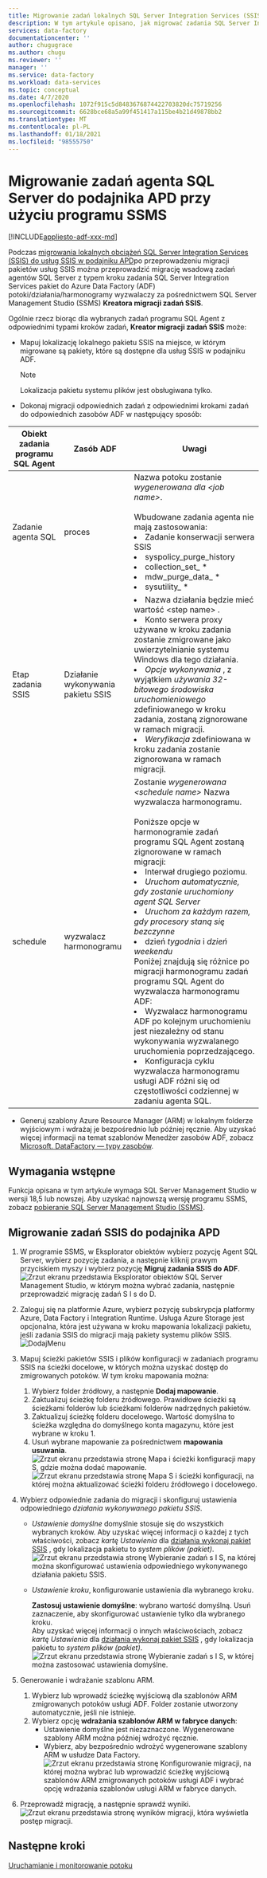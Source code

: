 ```yaml
---
title: Migrowanie zadań lokalnych SQL Server Integration Services (SSIS) do Azure Data Factory
description: W tym artykule opisano, jak migrować zadania SQL Server Integration Services (SSIS) do Azure Data Factory potoki/działania/wyzwalacze przy użyciu SQL Server Management Studio.
services: data-factory
documentationcenter: ''
author: chugugrace
ms.author: chugu
ms.reviewer: ''
manager: ''
ms.service: data-factory
ms.workload: data-services
ms.topic: conceptual
ms.date: 4/7/2020
ms.openlocfilehash: 1072f915c5d8483676874422703820dc75719256
ms.sourcegitcommit: 6628bce68a5a99f451417a115be4b21d49878bb2
ms.translationtype: MT
ms.contentlocale: pl-PL
ms.lasthandoff: 01/18/2021
ms.locfileid: "98555750"
---
```

# <a name="migrate-sql-server-agent-jobs-to-adf-with-ssms"></a>Migrowanie zadań agenta SQL Server do podajnika APD przy użyciu programu SSMS

[!INCLUDE[appliesto-adf-xxx-md](includes/appliesto-adf-xxx-md.md)]

Podczas [migrowania lokalnych obciążeń SQL Server Integration Services (SSIS) do usług SSIS w podajniku APD](scenario-ssis-migration-overview.md)po przeprowadzeniu migracji pakietów usług SSIS można przeprowadzić migrację wsadową zadań agentów SQL Server z typem kroku zadania SQL Server Integration Services pakiet do Azure Data Factory (ADF) potoki/działania/harmonogramy wyzwalaczy za pośrednictwem SQL Server Management Studio (SSMS) **Kreatora migracji zadań SSIS**.

Ogólnie rzecz biorąc dla wybranych zadań programu SQL Agent z odpowiednimi typami kroków zadań, **Kreator migracji zadań SSIS** może:

- Mapuj lokalizację lokalnego pakietu SSIS na miejsce, w którym migrowane są pakiety, które są dostępne dla usług SSIS w podajniku ADF.
    > [!NOTE]
    > Lokalizacja pakietu systemu plików jest obsługiwana tylko.
- Dokonaj migracji odpowiednich zadań z odpowiednimi krokami zadań do odpowiednich zasobów ADF w następujący sposób:

|Obiekt zadania programu SQL Agent  |Zasób ADF  |Uwagi|
|---------|---------|---------|
|Zadanie agenta SQL|proces     |Nazwa potoku zostanie *wygenerowana dla \<job name>*. <br> <br> Wbudowane zadania agenta nie mają zastosowania: <li> Zadanie konserwacji serwera SSIS <li> syspolicy_purge_history <li> collection_set_ * <li> mdw_purge_data_ * <li> sysutility_ *|
|Etap zadania SSIS|Działanie wykonywania pakietu SSIS|<li> Nazwa działania będzie mieć wartość \<step name> . <li> Konto serwera proxy używane w kroku zadania zostanie zmigrowane jako uwierzytelnianie systemu Windows dla tego działania. <li> *Opcje wykonywania* , z wyjątkiem *używania 32-bitowego środowiska uruchomieniowego* zdefiniowanego w kroku zadania, zostaną zignorowane w ramach migracji. <li> *Weryfikacja* zdefiniowana w kroku zadania zostanie zignorowana w ramach migracji.|
|schedule      |wyzwalacz harmonogramu        |Zostanie *wygenerowana \<schedule name>* Nazwa wyzwalacza harmonogramu. <br> <br> Poniższe opcje w harmonogramie zadań programu SQL Agent zostaną zignorowane w ramach migracji: <li> Interwał drugiego poziomu. <li> *Uruchom automatycznie, gdy zostanie uruchomiony agent SQL Server* <li> *Uruchom za każdym razem, gdy procesory staną się bezczynne* <li> dzień *tygodnia* i *dzień weekendu*<time zone> <br> Poniżej znajdują się różnice po migracji harmonogramu zadań programu SQL Agent do wyzwalacza harmonogramu ADF: <li> Wyzwalacz harmonogramu ADF po kolejnym uruchomieniu jest niezależny od stanu wykonywania wyzwalanego uruchomienia poprzedzającego. <li> Konfiguracja cyklu wyzwalacza harmonogramu usługi ADF różni się od częstotliwości codziennej w zadaniu agenta SQL.|

- Generuj szablony Azure Resource Manager (ARM) w lokalnym folderze wyjściowym i wdrażaj je bezpośrednio lub później ręcznie. Aby uzyskać więcej informacji na temat szablonów Menedżer zasobów ADF, zobacz [Microsoft. DataFactory — typy zasobów](/azure/templates/microsoft.datafactory/allversions).

## <a name="prerequisites"></a>Wymagania wstępne

Funkcja opisana w tym artykule wymaga SQL Server Management Studio w wersji 18,5 lub nowszej. Aby uzyskać najnowszą wersję programu SSMS, zobacz [pobieranie SQL Server Management Studio (SSMS)](/sql/ssms/download-sql-server-management-studio-ssms).

## <a name="migrate-ssis-jobs-to-adf"></a>Migrowanie zadań SSIS do podajnika APD

1. W programie SSMS, w Eksplorator obiektów wybierz pozycję Agent SQL Server, wybierz pozycję zadania, a następnie kliknij prawym przyciskiem myszy i wybierz pozycję **Migruj zadania SSIS do ADF**.
![Zrzut ekranu przedstawia Eksplorator obiektów SQL Server Management Studio, w którym można wybrać zadania, następnie przeprowadzić migrację zadań S I s do D.](media/how-to-migrate-ssis-job-ssms/menu.png)

1. Zaloguj się na platformie Azure, wybierz pozycję subskrypcja platformy Azure, Data Factory i Integration Runtime. Usługa Azure Storage jest opcjonalna, która jest używana w kroku mapowania lokalizacji pakietu, jeśli zadania SSIS do migracji mają pakiety systemu plików SSIS.
![DodajMenu](media/how-to-migrate-ssis-job-ssms/step1.png)

1. Mapuj ścieżki pakietów SSIS i plików konfiguracji w zadaniach programu SSIS na ścieżki docelowe, w których można uzyskać dostęp do zmigrowanych potoków. W tym kroku mapowania można:

    1. Wybierz folder źródłowy, a następnie **Dodaj mapowanie**.
    1. Zaktualizuj ścieżkę folderu źródłowego. Prawidłowe ścieżki są ścieżkami folderów lub ścieżkami folderów nadrzędnych pakietów.
    1. Zaktualizuj ścieżkę folderu docelowego. Wartość domyślna to ścieżka względna do domyślnego konta magazynu, które jest wybrane w kroku 1.
    1. Usuń wybrane mapowanie za pośrednictwem **mapowania usuwania**.
![Zrzut ekranu przedstawia stronę Mapa i ścieżki konfiguracji mapy S, gdzie można dodać mapowanie. ](media/how-to-migrate-ssis-job-ssms/step2.png)
 ![ Zrzut ekranu przedstawia stronę Mapa S i ścieżki konfiguracji, na której można aktualizować ścieżki folderu źródłowego i docelowego.](media/how-to-migrate-ssis-job-ssms/step2-1.png)

1. Wybierz odpowiednie zadania do migracji i skonfiguruj ustawienia odpowiedniego *działania wykonywanego pakietu SSIS*.

    - *Ustawienie domyślne* domyślnie stosuje się do wszystkich wybranych kroków. Aby uzyskać więcej informacji o każdej z tych właściwości, zobacz *kartę Ustawienia* dla [działania wykonaj pakiet SSIS](how-to-invoke-ssis-package-ssis-activity.md) , gdy lokalizacja pakietu to *system plików (pakiet)*.
    ![Zrzut ekranu przedstawia stronę Wybieranie zadań s I S, na której można skonfigurować ustawienia odpowiedniego wykonywanego działania pakietu SSIS.](media/how-to-migrate-ssis-job-ssms/step3-1.png)
    - *Ustawienie kroku*, konfigurowanie ustawienia dla wybranego kroku.
        
        **Zastosuj ustawienie domyślne**: wybrano wartość domyślną. Usuń zaznaczenie, aby skonfigurować ustawienie tylko dla wybranego kroku.  
        Aby uzyskać więcej informacji o innych właściwościach, zobacz *kartę Ustawienia* dla [działania wykonaj pakiet SSIS](how-to-invoke-ssis-package-ssis-activity.md) , gdy lokalizacja pakietu to *system plików (pakiet)*.
    ![Zrzut ekranu przedstawia stronę Wybieranie zadań s I S, w której można zastosować ustawienia domyślne.](media/how-to-migrate-ssis-job-ssms/step3-2.png)

1. Generowanie i wdrażanie szablonu ARM.
    1. Wybierz lub wprowadź ścieżkę wyjściową dla szablonów ARM zmigrowanych potoków usługi ADF. Folder zostanie utworzony automatycznie, jeśli nie istnieje.
    2. Wybierz opcję **wdrażania szablonów ARM w fabryce danych**:
        - Ustawienie domyślne jest niezaznaczone. Wygenerowane szablony ARM można później wdrożyć ręcznie.
        - Wybierz, aby bezpośrednio wdrożyć wygenerowane szablony ARM w usłudze Data Factory.
    ![Zrzut ekranu przedstawia stronę Konfigurowanie migracji, na której można wybrać lub wprowadzić ścieżkę wyjściową szablonów ARM zmigrowanych potoków usługi ADF i wybrać opcję wdrażania szablonów usługi ARM w fabryce danych.](media/how-to-migrate-ssis-job-ssms/step4.png)

1. Przeprowadź migrację, a następnie sprawdź wyniki.
![Zrzut ekranu przedstawia stronę wyników migracji, która wyświetla postęp migracji.](media/how-to-migrate-ssis-job-ssms/step5.png)

## <a name="next-steps"></a>Następne kroki

[Uruchamianie i monitorowanie potoku](how-to-invoke-ssis-package-ssis-activity.md)